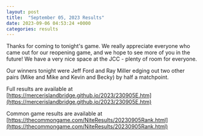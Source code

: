 ```yaml
---
layout: post
title:  "September 05, 2023 Results"
date: 2023-09-06 04:53:24 +0000
categories: results
---
```

Thanks for coming to tonight's game. We really appreciate everyone who came out for our reopening game, and we hope to see more of you in the future! We have a very nice space at the JCC - plenty of room for everyone.

Our winners tonight were Jeff Ford and Ray Miller edging out two other pairs (Mike and Mike and Kevin and Becky) by half a matchpoint.

Full results are available at [https://mercerislandbridge.github.io/2023/230905E.htm](https://mercerislandbridge.github.io/2023/230905E.htm)

Common game results are available at [https://thecommongame.com/NiteResults/20230905Rank.html](https://thecommongame.com/NiteResults/20230905Rank.html)
